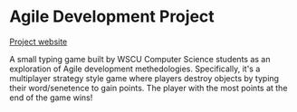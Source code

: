 # Agile Development Project

[Project website](wiki.western.edu/mcis/index.php?title=CS410-s17/Agile_Development_Project)

A small typing game built by WSCU Computer Science students as an exploration of Agile development methedologies.
Specifically, it's a multiplayer strategy style game where players destroy objects by typing their word/senetence to gain points.
The player with the most points at the end of the game wins!
